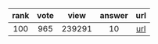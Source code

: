 
| rank | vote | view | answer | url |
|:-:|:-:|:-:|:-:|:-:|
|100|965|239291|10| [url](http://stackoverflow.com/questions/5466451/how-can-i-print-literal-curly-brace-characters-in-python-string-and-also-use-fo) |
